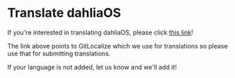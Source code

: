 # Translate dahliaOS

If you're interested in translating dahliaOS, please click [this link](https://gitlocalize.com/repo/5170)!

The link above points to GitLocalize which we use for translations so please use that for submitting translations.

If your language is not added, let us know and we'll add it!